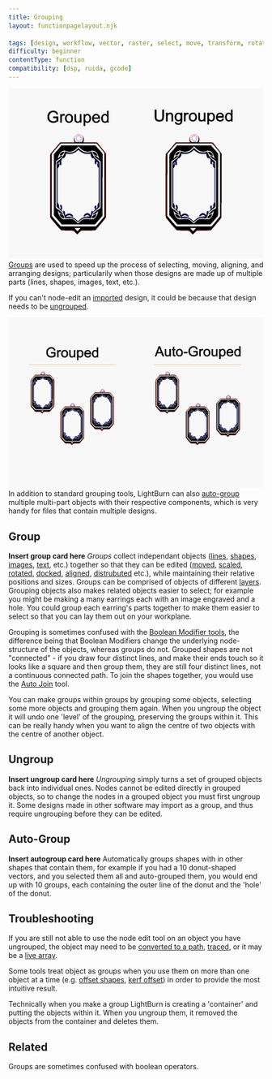 ```yaml
---
title: Grouping
layout: functionpagelayout.njk

tags: [design, workflow, vector, raster, select, move, transform, rotate]
difficulty: beginner
contentType: function
compatibility: [dsp, ruida, gcode]
---
```



![Group vs Ungroup](src/content/../../Grouping-GroupVsUngroup.gif)
[Groups](#) are used to speed up the process of selecting, moving, aligning, and arranging designs; particularily when those designs are made up of multiple parts (lines, shapes, images, text, etc.). 

If you can't node-edit an [imported](#) design, it could be because that design needs to be [ungrouped](#). 


![Group vs Auto-Group](src/content/../../Grouping-GroupVsAutoGrouped.gif)
In addition to standard grouping tools, LightBurn can also [auto-group](#) multiple multi-part objects with their respective components, which is very handy for files that contain multiple designs. 



## Group
**Insert group card here**
*Groups* collect independant objects ([lines](#), [shapes](#), [images](#), [text](#), etc.) together so that they can be edited ([moved](#), [scaled](#), [rotated](#), [docked](#), [aligned](#), [distrubuted](#) etc.), while maintaining their relative positions and sizes. Groups can be comprised of objects of different [layers](#). Grouping objects also makes related objects easier to select; for example you might be making a many earrings each with an image engraved and a hole. You could group each earring's parts together to make them easier to select so that you can lay them out on your workplane. 

Grouping is sometimes confused with the [Boolean Modifier tools](#), the difference being that Boolean Modifiers change the underlying node-structure of the objects, whereas groups do not. Grouped shapes are not "connected" - if you draw four distinct lines, and make their ends touch so it looks like a square and then group them, they are still four distinct lines, not a continuous connected path. To join the shapes together, you would use the [Auto Join](#) tool.

You can make groups within groups by grouping some objects, selecting some more objects and grouping them again. When you ungroup the object it will undo one 'level' of the grouping, preserving the groups within it. This can be really handy when you want to align the centre of two objects with the centre of another object. 

## Ungroup
**Insert ungroup card here**
*Ungrouping* simply turns a set of grouped objects back into individual ones. Nodes cannot be edited directly in grouped objects, so to change the nodes in a grouped object you must first ungroup it. Some designs made in other software may import as a group, and thus require ungrouping before they can be edited. 


## Auto-Group
**Insert autogroup card here**
Automatically groups shapes with   in other shapes that contain them, for example if you had a 10 donut-shaped vectors, and you selected them all and auto-grouped them, you would end up with 10 groups, each containing the outer line of the donut and the 'hole' of the donut. 


## Troubleshooting
If you are still not able to use the node edit tool on an object you have ungrouped, the object may need to be [converted to a path](#), [traced](#), or it may be a [live array](#). 

Some tools treat object as groups when you use them on more than one object at a time (e.g. [offset shapes](#), [kerf offset](#)) in order to provide the most intuitive result.

Technically when you make a group LightBurn is creating a 'container' and putting the objects within it. When you ungroup them, it removed the objects from the container and deletes them.   

## Related
Groups are sometimes confused with boolean operators. 